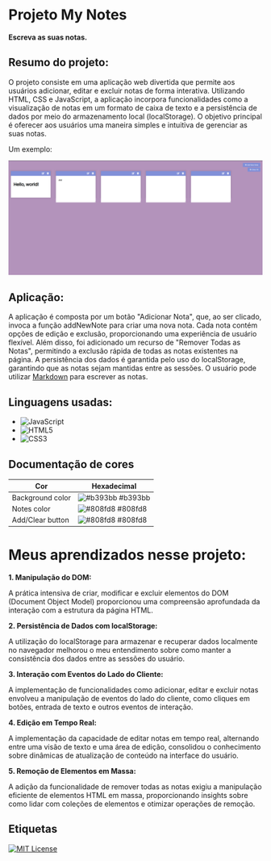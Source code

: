 # Projeto My Notes

**Escreva as suas notas.**

## Resumo do projeto:

O projeto consiste em uma aplicação web divertida que permite aos usuários adicionar, editar e excluir notas de forma interativa. Utilizando HTML, CSS e JavaScript, a aplicação incorpora funcionalidades como a visualização de notas em um formato de caixa de texto e a persistência de dados por meio do armazenamento local (localStorage). O objetivo principal é oferecer aos usuários uma maneira simples e intuitiva de gerenciar as suas notas.

Um exemplo:

![Alt text](image-1.png)

## Aplicação:

A aplicação é composta por um botão "Adicionar Nota", que, ao ser clicado, invoca a função addNewNote para criar uma nova nota.
Cada nota contém opções de edição e exclusão, proporcionando uma experiência de usuário flexível. Além disso, foi adicionado um recurso de "Remover Todas as Notas", permitindo a exclusão rápida de todas as notas existentes na página. A persistência dos dados é garantida pelo uso do localStorage, garantindo que as notas sejam mantidas entre as sessões. O usuário pode utilizar [Markdown](https://www.markdownguide.org/getting-started/) para escrever as notas.

## Linguagens usadas:

- ![JavaScript](https://img.shields.io/badge/JavaScript-668?style=for-the-badge&logo=javascript&logoColor=f7df1e)
- ![HTML5](https://img.shields.io/badge/HTML5-668?style=for-the-badge&logo=html5)
- ![CSS3](https://img.shields.io/badge/CSS3-668?style=for-the-badge&logo=css3&logoColor=264CE4)

## Documentação de cores

| Cor              | Hexadecimal                                                      |
| ---------------- | ---------------------------------------------------------------- |
| Background color | ![#b393bb](https://via.placeholder.com/10/b393bb?text=+) #b393bb |
| Notes color      | ![#808fd8](https://via.placeholder.com/10/808fd8?text=+) #808fd8 |
| Add/Clear button | ![#808fd8](https://via.placeholder.com/10/808fd8?text=+) #808fd8 |

# Meus aprendizados nesse projeto:

**1. Manipulação do DOM:**

A prática intensiva de criar, modificar e excluir elementos do DOM (Document Object Model) proporcionou uma compreensão aprofundada da interação com a estrutura da página HTML.

**2. Persistência de Dados com localStorage:**

A utilização do localStorage para armazenar e recuperar dados localmente no navegador melhorou o meu entendimento sobre como manter a consistência dos dados entre as sessões do usuário.

**3. Interação com Eventos do Lado do Cliente:**

A implementação de funcionalidades como adicionar, editar e excluir notas envolveu a manipulação de eventos do lado do cliente, como cliques em botões, entrada de texto e outros eventos de interação.

**4. Edição em Tempo Real:**

A implementação da capacidade de editar notas em tempo real, alternando entre uma visão de texto e uma área de edição, consolidou o conhecimento sobre dinâmicas de atualização de conteúdo na interface do usuário.

**5. Remoção de Elementos em Massa:**

A adição da funcionalidade de remover todas as notas exigiu a manipulação eficiente de elementos HTML em massa, proporcionando insights sobre como lidar com coleções de elementos e otimizar operações de remoção.

## Etiquetas

[![MIT License](https://img.shields.io/badge/License-MIT-green.svg)](https://choosealicense.com/licenses/mit/)
